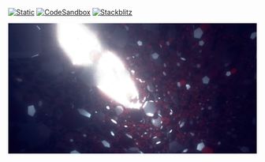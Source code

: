 [![Static](https://img.shields.io/badge/demo-%23646CFF.svg?logo=html5&logoColor=white)](https://pmndrs.github.io/examples/instanced-particles-effects)
[![CodeSandbox](https://img.shields.io/badge/codesandbox-040404?logo=codesandbox&logoColor=DBDBDB)](https://codesandbox.io/s/github/pmndrs/examples/tree/main/apps/instanced-particles-effects)
[![Stackblitz](https://img.shields.io/badge/stackblitz-fff?logo=Stackblitz&logoColor=1389FD)](https://stackblitz.com/github/pmndrs/examples/tree/main/apps/instanced-particles-effects)

![](thumbnail.png)

